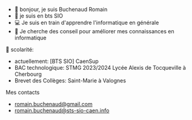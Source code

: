- 👋 bonjour, je suis Buchenaud Romain
- 💼 je suis en bts SIO
- 💻 Je suis en train d'apprendre l'informatique en générale
- 🤔 Je cherche des conseil pour améliorer mes connaissances en informatique

🏫 scolarité:
- actuellement: [BTS SIO] CaenSup 
- BAC technologique: STMG 2023/2024 Lycée Alexis de Tocqueville à Cherbourg
- Brevet des Collèges: Saint-Marie à Valognes

Mes contacts
- romain.buchenaud@gmail.com
- romain.buchenaud@sts-sio-caen.info
